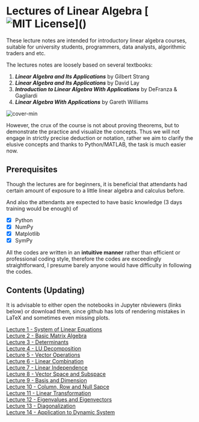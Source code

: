 # Lectures of Linear Algebra [![MIT License](https://img.shields.io/apm/l/atomic-design-ui.svg?)]()

These lecture notes are intended for introductory linear algebra courses, suitable for university students, programmers, data analysts, algorithmic traders and etc. 

The lectures notes are loosely based on several textbooks:

1. <b><i>Linear Algebra and Its Applications</i></b> by Gilbert Strang 
2. <b><i>Linear Algebra and Its Applications</i></b> by David Lay 
3. <b><i>Introduction to Linear Algebra With Applications</i></b> by DeFranza & Gagliardi
4. <b><i>Linear Algebra With Applications</i></b> by Gareth Williams

![cover-min](https://user-images.githubusercontent.com/59842360/83939172-64df6c00-a7e3-11ea-80b1-058af696d5a3.png)

However, the crux of the course is not about proving theorems, but to demonstrate the practice and visualize the concepts. Thus we will not engage in strictly precise deduction or notation, rather we aim to clarify the elusive concepts and thanks to Python/MATLAB, the task is much easier now.

## Prerequisites
Though the lectures are for beginners, it is beneficial that attendants had certain amount of exposure to a little linear algebra and calculus before.

And also the attendants are expected to have basic knowledge (3 days training would be enough) of 
- [x] Python
- [x] NumPy
- [x] Matplotlib
- [x] SymPy

All the codes are written in an <b>intuitive manner</b> rather than efficient or professional coding style, therefore the codes are exceedingly straightforward, I presume barely anyone would have difficulty in following the codes.

## Contents (Updating)
It is advisable to either open the notebooks in Jupyter nbviewers (links below) or download them, since github has lots of rendering mistakes in LaTeX and sometimes even missing plots.

[Lecture 1 - System of Linear Equations](https://nbviewer.jupyter.org/github/WeijieChen-MacroAnalyst/LinearAlgebraLectures/blob/master/Chapter%201%20-%20Linear%20Equation%20System.ipynb)<br>
[Lecture 2 - Basic Matrix Algebra](https://nbviewer.jupyter.org/github/WeijieChen-MacroAnalyst/LinearAlgebraLectures/blob/master/Chapter%202%20-%20Basic%20Matrix%20Algebra.ipynb)<br>
[Lecture 3 - Determinants](https://nbviewer.jupyter.org/github/WeijieChen-MacroAnalyst/LinearAlgebraLectures/blob/master/Chapter%203%20-%20Determinant.ipynb)<br>
[Lecture 4 - LU Decomposition](https://nbviewer.jupyter.org/github/WeijieChen-MacroAnalyst/LinearAlgebraLectures/blob/master/Chapter%204%20-%20LU%20Factorization.ipynb)<br>
[Lecture 5 - Vector Operations](https://nbviewer.jupyter.org/github/WeijieChen-MacroAnalyst/Linear_Algebra_With_Python/blob/master/Chapter%205%20-%20Vector%20Addition%2C%20Subtraction%20and%20Scalar%20Multiplication.ipynb)<br>
[Lecture 6 - Linear Combination](https://nbviewer.jupyter.org/github/WeijieChen-MacroAnalyst/Linear_Algebra_With_Python/blob/master/Chapter%206%20-%20Linear%20Combination.ipynb)<br>
[Lecture 7 - Linear Independence](https://nbviewer.jupyter.org/github/WeijieChen-MacroAnalyst/Linear_Algebra_With_Python/blob/master/Chapter%207%20-%20Linear%20Independence.ipynb)<br>
[Lecture 8 - Vector Space and Subspace](https://nbviewer.jupyter.org/github/WeijieChen-MacroAnalyst/Linear_Algebra_With_Python/blob/master/Chapter%208%20-%20Vector%20Space%20and%20Subspace.ipynb)<br>
[Lecture 9 - Basis and Dimension](https://nbviewer.jupyter.org/github/WeijieChen-MacroAnalyst/Linear_Algebra_With_Python/blob/master/Chapter%209%20-%20Basis%20and%20Dimension.ipynb)<br>
[Lecture 10 - Column, Row and Null Sapce](https://nbviewer.jupyter.org/github/WeijieChen-MacroAnalyst/Linear_Algebra_With_Python/blob/master/Chapter%2010%20-Null%20Space%20vs%20Col%20Space%2C%20Row%20Space%20and%20Rank.ipynb?flush_cache=true)<br>
[Lecture 11 - Linear Transformation](https://nbviewer.jupyter.org/github/WeijieChen-MacroAnalyst/Linear_Algebra_With_Python/blob/master/Chapter%2011%20-%20Linear%20Transformation.ipynb?flush_cache=true)<br>
[Lecture 12 - Eigenvalues and Eigenvectors](https://nbviewer.jupyter.org/github/WeijieChen-MacroAnalyst/Linear_Algebra_With_Python/blob/master/Chapter%2012%20-%20Eigenvalues%20and%20Eigenvectors.ipynb)<br>
[Lecture 13 - Diagonalization](https://nbviewer.jupyter.org/github/WeijieChen-MacroAnalyst/Linear_Algebra_With_Python/blob/master/Chapter%2013%20-%20Diagonalization.ipynb)<br>
[Lecture 14 - Application to Dynamic System](https://nbviewer.jupyter.org/github/WeijieChen-MacroAnalyst/Linear_Algebra_With_Python/blob/master/Chapter%2014%20-%20Applications%20to%20Dynamic%20System.ipynb)<br>
